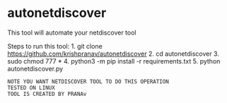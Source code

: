 # autonetdiscover
This tool will automate your netdiscover tool 

Steps to run this tool:
    1. git clone https://github.com/krishpranav/autonetdiscover
    2. cd autonetdiscover
    3. sudo chmod 777 *
    4. python3 -m pip install -r requirements.txt
    5. python autonetdiscover.py
    
    NOTE YOU WANT NETDISCOVER TOOL TO DO THIS OPERATION
    TESTED ON LINUX 
    TOOL IS CREATED BY PRANAv
